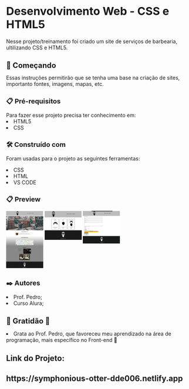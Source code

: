 <h1 style='font-size: 30px'> Desenvolvimento Web - CSS e HTML5 </h1>
    Nesse projeto/treinamento foi criado um site de serviços de barbearia, ultilizando CSS e HTML5.
<p></p>
<h1 style='font-size: 20px;'>🚀 Começando </h1>
    Essas instruções permitirão que se tenha uma base na criação de sites, importanto fontes, imagens, mapas, etc.
<p></p>
    
<h1 style='font-size: 18px;'>📋 Pré-requisitos </h1>
    Para fazer esse projeto precisa ter conhecimento em:
<li> HTML5 </li>
<li> CSS </li>
<p></p>

<h1 style='font-size: 18px;'> 🛠️ Construído com</h1>
Foram usadas para o projeto as seguintes ferramentas:
<p></p>
<li>CSS</li>
<li>HTML</li>
<li>VS CODE</li>
<p></p>

<h1 style='font-size: 18px;'> 📋 Preview </h1>
<p><img src="prlx.png" width=20% align=lefth> <img src="prlx2.png" width=20% align=top> <img src="prlx3.png" width=20% align=top></p>

<h1 style='font-size: 18px;'>✒️ Autores</h1>
<li> Prof. Pedro;</li>
<li> Curso Alura;</li>
<p></p>
<h1 style='font-size: 20px;'>🎁 Gratidão 🙏</h1>
<li> Grata ao Prof. Pedro, que favoreceu meu aprendizado na área de programação, mais específico no Front-end 📢</li>


<h2>Link do Projeto: <h2>
    https://symphonious-otter-dde006.netlify.app
